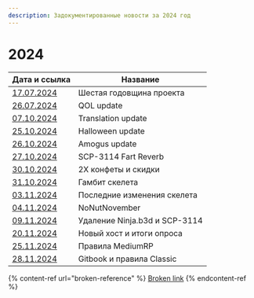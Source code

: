 ```yaml
---
description: Задокументированные новости за 2024 год
---
```


# 2024

| Дата и ссылка               | Название                      |
| --------------------------- | ----------------------------- |
| [17.07.2024](17.07.2024.md) | Шестая годовщина проекта      |
| [26.07.2024](26.07.2024.md) | QOL update                    |
| [07.10.2024](07.10.2024.md) | Translation update            |
| [25.10.2024](25.10.2024.md) | Halloween update              |
| [26.10.2024](26.10.2024.md) | Amogus update                 |
| [27.10.2024](27.10.2024.md) | SCP-3114 Fart Reverb          |
| [30.10.2024](30.10.2024.md) | 2X конфеты и скидки           |
| [31.10.2024](31.10.2024.md) | Гамбит скелета                |
| [03.11.2024](03.11.2024.md) | Последние изменения скелета   |
| [04.11.2024](04.11.2024.md) | NoNutNovember                 |
| [09.11.2024](09.11.2024.md) | Удаление Ninja.b3d и SCP-3114 |
| [20.11.2024](20.11.2024.md) | Новый хост и итоги опроса     |
| [25.11.2024](25.11.2024.md) | Правила MediumRP              |
| [28.11.2024](28.11.2024.md) | Gitbook и правила Classic     |

{% content-ref url="broken-reference" %}
[Broken link](broken-reference)
{% endcontent-ref %}
